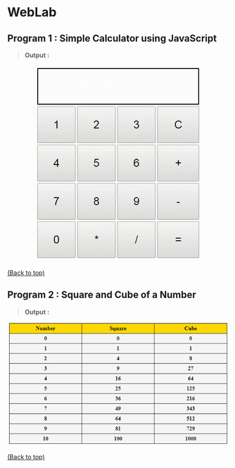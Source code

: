 # WebLab

## Program 1 : Simple Calculator using JavaScript

> **Output :**

<div align="center">
  <a href="https://github.com/somrajchowdhury/WebLab/blob/master/Program%201%20-%20JSCalculator.html">
    <img src="https://github.com/somrajchowdhury/WebLab/blob/master/Output/JSCalculator.gif"
      alt="JSCalci" />
  </a>
</div>

[(Back to top)](#web-lab)

## Program 2 : Square and Cube of a Number

> **Output :**

<div align="center">
  <a href="https://github.com/somrajchowdhury/WebLab/blob/master/Program%202%20-%20Square%26CubeOfNumber.html">
    <img src="https://github.com/somrajchowdhury/WebLab/blob/master/Output/Square%26Cube.png"
      alt="JSCalci" />
  </a>
</div>

[(Back to top)](#web-lab)
